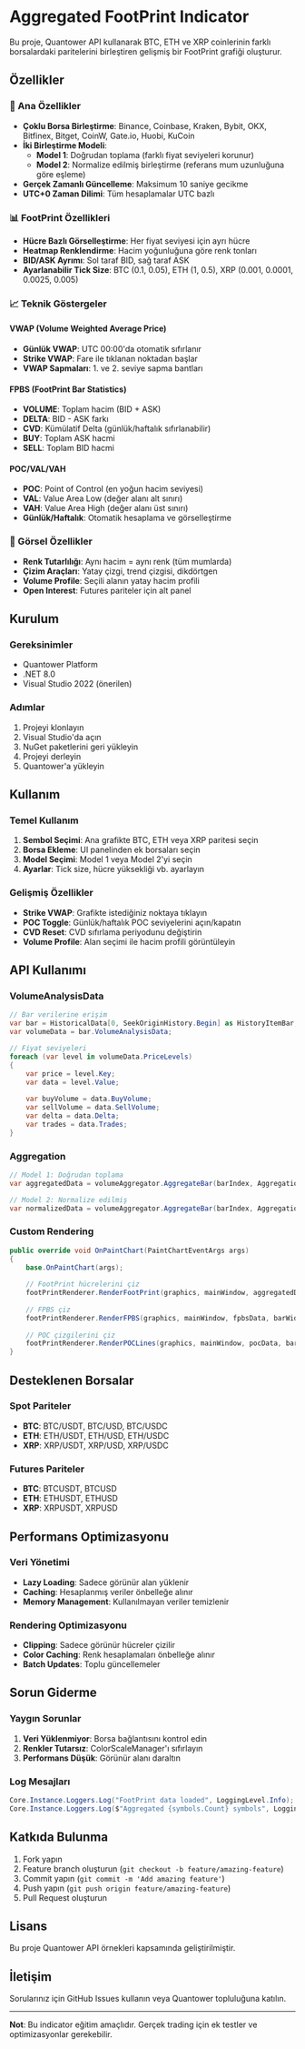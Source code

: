 # Aggregated FootPrint Indicator

Bu proje, Quantower API kullanarak BTC, ETH ve XRP coinlerinin farklı borsalardaki paritelerini birleştiren gelişmiş bir FootPrint grafiği oluşturur.

## Özellikler

### 🎯 Ana Özellikler
- **Çoklu Borsa Birleştirme**: Binance, Coinbase, Kraken, Bybit, OKX, Bitfinex, Bitget, CoinW, Gate.io, Huobi, KuCoin
- **İki Birleştirme Modeli**:
  - **Model 1**: Doğrudan toplama (farklı fiyat seviyeleri korunur)
  - **Model 2**: Normalize edilmiş birleştirme (referans mum uzunluğuna göre eşleme)
- **Gerçek Zamanlı Güncelleme**: Maksimum 10 saniye gecikme
- **UTC+0 Zaman Dilimi**: Tüm hesaplamalar UTC bazlı

### 📊 FootPrint Özellikleri
- **Hücre Bazlı Görselleştirme**: Her fiyat seviyesi için ayrı hücre
- **Heatmap Renklendirme**: Hacim yoğunluğuna göre renk tonları
- **BID/ASK Ayrımı**: Sol taraf BID, sağ taraf ASK
- **Ayarlanabilir Tick Size**: BTC (0.1, 0.05), ETH (1, 0.5), XRP (0.001, 0.0001, 0.0025, 0.005)

### 📈 Teknik Göstergeler

#### VWAP (Volume Weighted Average Price)
- **Günlük VWAP**: UTC 00:00'da otomatik sıfırlanır
- **Strike VWAP**: Fare ile tıklanan noktadan başlar
- **VWAP Sapmaları**: 1. ve 2. seviye sapma bantları

#### FPBS (FootPrint Bar Statistics)
- **VOLUME**: Toplam hacim (BID + ASK)
- **DELTA**: BID - ASK farkı
- **CVD**: Kümülatif Delta (günlük/haftalık sıfırlanabilir)
- **BUY**: Toplam ASK hacmi
- **SELL**: Toplam BID hacmi

#### POC/VAL/VAH
- **POC**: Point of Control (en yoğun hacim seviyesi)
- **VAL**: Value Area Low (değer alanı alt sınırı)
- **VAH**: Value Area High (değer alanı üst sınırı)
- **Günlük/Haftalık**: Otomatik hesaplama ve görselleştirme

### 🎨 Görsel Özellikler
- **Renk Tutarlılığı**: Aynı hacim = aynı renk (tüm mumlarda)
- **Çizim Araçları**: Yatay çizgi, trend çizgisi, dikdörtgen
- **Volume Profile**: Seçili alanın yatay hacim profili
- **Open Interest**: Futures pariteler için alt panel

## Kurulum

### Gereksinimler
- Quantower Platform
- .NET 8.0
- Visual Studio 2022 (önerilen)

### Adımlar
1. Projeyi klonlayın
2. Visual Studio'da açın
3. NuGet paketlerini geri yükleyin
4. Projeyi derleyin
5. Quantower'a yükleyin

## Kullanım

### Temel Kullanım
1. **Sembol Seçimi**: Ana grafikte BTC, ETH veya XRP paritesi seçin
2. **Borsa Ekleme**: UI panelinden ek borsaları seçin
3. **Model Seçimi**: Model 1 veya Model 2'yi seçin
4. **Ayarlar**: Tick size, hücre yüksekliği vb. ayarlayın

### Gelişmiş Özellikler
- **Strike VWAP**: Grafikte istediğiniz noktaya tıklayın
- **POC Toggle**: Günlük/haftalık POC seviyelerini açın/kapatın
- **CVD Reset**: CVD sıfırlama periyodunu değiştirin
- **Volume Profile**: Alan seçimi ile hacim profili görüntüleyin

## API Kullanımı

### VolumeAnalysisData
```csharp
// Bar verilerine erişim
var bar = HistoricalData[0, SeekOriginHistory.Begin] as HistoryItemBar;
var volumeData = bar.VolumeAnalysisData;

// Fiyat seviyeleri
foreach (var level in volumeData.PriceLevels)
{
    var price = level.Key;
    var data = level.Value;
    
    var buyVolume = data.BuyVolume;
    var sellVolume = data.SellVolume;
    var delta = data.Delta;
    var trades = data.Trades;
}
```

### Aggregation
```csharp
// Model 1: Doğrudan toplama
var aggregatedData = volumeAggregator.AggregateBar(barIndex, AggregationModel.Direct);

// Model 2: Normalize edilmiş
var normalizedData = volumeAggregator.AggregateBar(barIndex, AggregationModel.Normalized, referenceSymbol);
```

### Custom Rendering
```csharp
public override void OnPaintChart(PaintChartEventArgs args)
{
    base.OnPaintChart(args);
    
    // FootPrint hücrelerini çiz
    footPrintRenderer.RenderFootPrint(graphics, mainWindow, aggregatedData, barWidth, cellHeight, symbol);
    
    // FPBS çiz
    footPrintRenderer.RenderFPBS(graphics, mainWindow, fpbsData, barWidth);
    
    // POC çizgilerini çiz
    footPrintRenderer.RenderPOCLines(graphics, mainWindow, pocData, barWidth);
}
```

## Desteklenen Borsalar

### Spot Pariteler
- **BTC**: BTC/USDT, BTC/USD, BTC/USDC
- **ETH**: ETH/USDT, ETH/USD, ETH/USDC  
- **XRP**: XRP/USDT, XRP/USD, XRP/USDC

### Futures Pariteler
- **BTC**: BTCUSDT, BTCUSD
- **ETH**: ETHUSDT, ETHUSD
- **XRP**: XRPUSDT, XRPUSD

## Performans Optimizasyonu

### Veri Yönetimi
- **Lazy Loading**: Sadece görünür alan yüklenir
- **Caching**: Hesaplanmış veriler önbelleğe alınır
- **Memory Management**: Kullanılmayan veriler temizlenir

### Rendering Optimizasyonu
- **Clipping**: Sadece görünür hücreler çizilir
- **Color Caching**: Renk hesaplamaları önbelleğe alınır
- **Batch Updates**: Toplu güncellemeler

## Sorun Giderme

### Yaygın Sorunlar
1. **Veri Yüklenmiyor**: Borsa bağlantısını kontrol edin
2. **Renkler Tutarsız**: ColorScaleManager'ı sıfırlayın
3. **Performans Düşük**: Görünür alanı daraltın

### Log Mesajları
```csharp
Core.Instance.Loggers.Log("FootPrint data loaded", LoggingLevel.Info);
Core.Instance.Loggers.Log($"Aggregated {symbols.Count} symbols", LoggingLevel.Debug);
```

## Katkıda Bulunma

1. Fork yapın
2. Feature branch oluşturun (`git checkout -b feature/amazing-feature`)
3. Commit yapın (`git commit -m 'Add amazing feature'`)
4. Push yapın (`git push origin feature/amazing-feature`)
5. Pull Request oluşturun

## Lisans

Bu proje Quantower API örnekleri kapsamında geliştirilmiştir.

## İletişim

Sorularınız için GitHub Issues kullanın veya Quantower topluluğuna katılın.

---

**Not**: Bu indicator eğitim amaçlıdır. Gerçek trading için ek testler ve optimizasyonlar gerekebilir.
